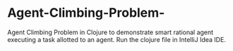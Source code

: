 # Agent-Climbing-Problem-
Agent Climbing Problem in Clojure to demonstrate smart rational agent executing a task allotted to an agent.
Run the clojure file in IntelliJ Idea IDE.
